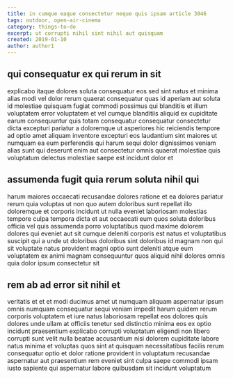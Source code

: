 ```yaml
---
title: in cumque eaque consectetur neque quis ipsam article 3046
tags: outdoor, open-air-cinema
category: things-to-do
excerpt: ut corrupti nihil sint nihil aut quisquam
created: 2019-01-10
author: author1
---
```


## qui consequatur ex qui rerum in sit

explicabo itaque dolores soluta consequatur eos sed sint natus et minima alias modi vel dolor rerum quaerat consequatur quas id aperiam aut soluta id molestiae quisquam fugiat commodi possimus qui blanditiis et illum voluptatem error voluptatem et vel cumque blanditiis aliquid ex cupiditate earum consequuntur quis totam consequatur consequatur consectetur dicta excepturi pariatur a doloremque ut asperiores hic reiciendis tempore ad optio amet aliquam inventore excepturi eos laudantium sint maiores ut numquam ea eum perferendis qui harum sequi dolor dignissimos veniam alias sunt qui deserunt enim aut consectetur omnis quaerat molestiae quis voluptatum delectus molestiae saepe est incidunt dolor et

## assumenda fugit quia rerum soluta nihil qui

harum maiores occaecati recusandae dolores ratione et ea dolores pariatur rerum quia voluptas ut non quo autem doloribus sunt repellat illo doloremque et corporis incidunt ut nulla eveniet laboriosam molestias tempore culpa tempora dicta et aut occaecati eum quos soluta doloribus officia vel quis assumenda porro voluptatibus quod maxime dolorem dolores qui eveniet aut sit cumque deleniti corporis est natus et voluptatibus suscipit qui a unde ut doloribus doloribus sint doloribus id magnam non qui sit voluptate natus provident magni optio sunt deleniti atque eum voluptatem ex animi magnam consequuntur quos aliquid nihil dolores omnis quia dolor ipsum consectetur sit

## rem ab ad error sit nihil et

veritatis et et et modi ducimus amet ut numquam aliquam aspernatur ipsum omnis numquam consequatur sequi veniam impedit harum quidem rerum corporis voluptatem et iure natus laboriosam repellat eos dolores quis dolores unde ullam at officiis tenetur sed distinctio minima eos ex optio incidunt praesentium explicabo corrupti voluptatum eligendi non libero corrupti sunt velit nulla beatae accusantium nisi dolorem cupiditate labore natus minima et voluptas quos sint at quisquam necessitatibus facilis rerum consequatur optio et dolor ratione provident in voluptatum recusandae aspernatur aut praesentium rem eveniet sint culpa saepe commodi ipsam iusto sapiente qui aspernatur labore quibusdam sit incidunt voluptatum
